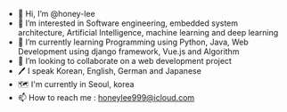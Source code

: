 - 👋 Hi, I’m @honey-lee
- 👀 I’m interested in Software engineering, embedded system architecture, Artificial Intelligence, machine learning and deep learning
- 🌱 I’m currently learning Programming using Python, Java, Web Development using django framework, Vue.js and Algorithm
- 💞️ I’m looking to collaborate on a web development project
- 🖊 I speak Korean, English, German and Japanese
- 🗺 I'm currently in Seoul, korea
- 📫 How to reach me : honeylee999@icloud.com

<!---
honey-lee/honey-lee is a ✨ special ✨ repository because its `README.md` (this file) appears on your GitHub profile.
You can click the Preview link to take a look at your changes.
--->
